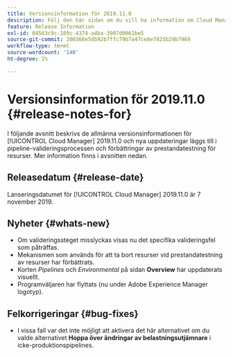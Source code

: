 ```yaml
---
title: Versionsinformation för 2019.11.0
description: Följ den här sidan om du vill ha information om Cloud Manager 2019.11.0.
feature: Release Information
exl-id: 04563c9c-189c-4374-a4ba-3907d0061be5
source-git-commit: 200366e5db92b7ffc79b7a47ce8e7825b29b7969
workflow-type: tm+mt
source-wordcount: '140'
ht-degree: 1%

---
```


# Versionsinformation för 2019.11.0 {#release-notes-for}

I följande avsnitt beskrivs de allmänna versionsinformationen för [!UICONTROL Cloud Manager] 2019.11.0 och nya uppdateringar läggs till i pipeline-valideringsprocessen och förbättringar av prestandatestning för resurser.
Mer information finns i avsnitten nedan.

## Releasedatum {#release-date}

Lanseringsdatumet för [!UICONTROL Cloud Manager] 2019.11.0 är 7 november 2019.

## Nyheter {#whats-new}

* Om valideringssteget misslyckas visas nu det specifika valideringsfel som påträffas.
* Mekanismen som används för att ta bort resurser vid prestandatestning av resurser har förbättrats.
* Korten *Pipelines* och *Environmental* på sidan **Overview** har uppdaterats visuellt.
* Programväljaren har flyttats (nu under Adobe Experience Manager logotyp).

## Felkorrigeringar {#bug-fixes}

* I vissa fall var det inte möjligt att aktivera det här alternativet om du valde alternativet **Hoppa över ändringar av belastningsutjämnare** i icke-produktionspipelines.
